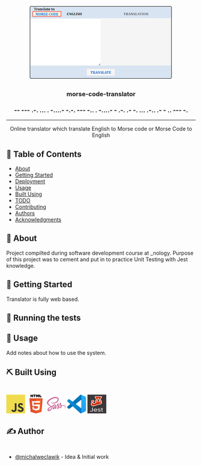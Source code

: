 <p align="center">
  <a href="" rel="noopener">
 <img  height=200px src="images\morsecodetranslator.PNG" alt="Project logo"></a>
</p>

<h3 align="center">morse-code-translator</h3>
<h3 align="center">-- --- .-. ... . -....- -.-. --- -.. . -....- - .-. .- -. ... .-.. .- - .. --- -.</h3>

<div align="center">

</div>

---

<p align="center"> Online translator which  translate English to Morse code or Morse Code to English
    <br> 
</p>

## 📝 Table of Contents

- [About](#about)
- [Getting Started](#getting_started)
- [Deployment](#deployment)
- [Usage](#usage)
- [Built Using](#built_using)
- [TODO](../TODO.md)
- [Contributing](../CONTRIBUTING.md)
- [Authors](#authors)
- [Acknowledgments](#acknowledgement)

## 🧐 About <a name = "about"></a>

Project compilted during software development course at \_nology. Purpose of this project was to cement and put in to practice Unit Testing with Jest knowledge.

## 🏁 Getting Started <a name = "getting_started"></a>

Translator is fully web based.

## 🔧 Running the tests <a name = "tests"></a>

## 🎈 Usage <a name="usage"></a>

Add notes about how to use the system.

## ⛏️ Built Using <a name = "built_using"></a>

#

<div>

<img width=50px height=50px src="https://raw.githubusercontent.com/github/explore/80688e429a7d4ef2fca1e82350fe8e3517d3494d/topics/javascript/javascript.png" alt="JS">
<img width=50px height=50px src="https://raw.githubusercontent.com/github/explore/80688e429a7d4ef2fca1e82350fe8e3517d3494d/topics/html/html.png" alt="HTML">
<img width=50px height=50px src="https://raw.githubusercontent.com/github/explore/80688e429a7d4ef2fca1e82350fe8e3517d3494d/topics/sass/sass.png" alt="SASS">
<img width=50px height=50px src="https://raw.githubusercontent.com/github/explore/80688e429a7d4ef2fca1e82350fe8e3517d3494d/topics/visual-studio-code/visual-studio-code.png" alt="VS">
<img width=50px height=50px src="images\jest.png" alt="JEST">
</div>

## ✍️ Author <a name = "authors"></a>

#

- [@michalweclawik](https://github.com/michalweclawik) - Idea & Initial work
